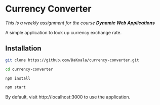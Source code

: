 # Currency Converter
_This is a weekly assignment for the course **Dynamic Web Applications**_

A simple application to look up currency exchange rate.

## Installation
```bash
git clone https://github.com/DaKoala/currency-converter.git

cd currency-converter

npm install

npm start
```

By default, visit http://localhost:3000 to use the application.
